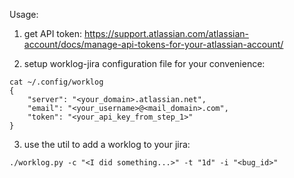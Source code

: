 Usage:

1) get API token: https://support.atlassian.com/atlassian-account/docs/manage-api-tokens-for-your-atlassian-account/

2) setup worklog-jira configuration file for your convenience:
```
cat ~/.config/worklog
{
	"server": "<your_domain>.atlassian.net",
	"email": "<your_username>@<mail_domain>.com",
	"token": "<your_api_key_from_step_1>"
}
```

3) use the util to add a worklog to your jira:
```
./worklog.py -c "<I did something...>" -t "1d" -i "<bug_id>"
```
